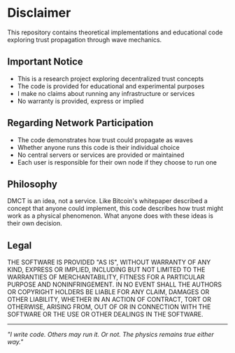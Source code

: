 # Disclaimer

This repository contains theoretical implementations and educational code exploring trust propagation through wave mechanics.

## Important Notice

- This is a research project exploring decentralized trust concepts
- The code is provided for educational and experimental purposes
- I make no claims about running any infrastructure or services
- No warranty is provided, express or implied

## Regarding Network Participation

- The code demonstrates how trust could propagate as waves
- Whether anyone runs this code is their individual choice
- No central servers or services are provided or maintained
- Each user is responsible for their own node if they choose to run one

## Philosophy

DMCT is an idea, not a service. Like Bitcoin's whitepaper described a concept that anyone could implement, this code describes how trust might work as a physical phenomenon. What anyone does with these ideas is their own decision.

## Legal

THE SOFTWARE IS PROVIDED "AS IS", WITHOUT WARRANTY OF ANY KIND, EXPRESS OR IMPLIED, INCLUDING BUT NOT LIMITED TO THE WARRANTIES OF MERCHANTABILITY, FITNESS FOR A PARTICULAR PURPOSE AND NONINFRINGEMENT. IN NO EVENT SHALL THE AUTHORS OR COPYRIGHT HOLDERS BE LIABLE FOR ANY CLAIM, DAMAGES OR OTHER LIABILITY, WHETHER IN AN ACTION OF CONTRACT, TORT OR OTHERWISE, ARISING FROM, OUT OF OR IN CONNECTION WITH THE SOFTWARE OR THE USE OR OTHER DEALINGS IN THE SOFTWARE.

---

*"I write code. Others may run it. Or not. The physics remains true either way."*